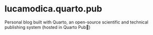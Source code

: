 # lucamodica.quarto.pub
Personal blog built with Quarto, an open-source scientific and technical publishing system (hosted in Quarto Pub🍺)
